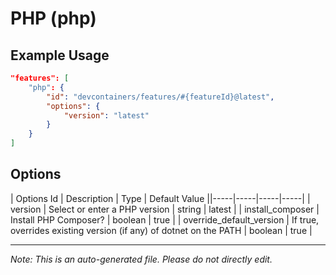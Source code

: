 
# PHP (php)



## Example Usage

```json
"features": [
    "php": {
        "id": "devcontainers/features/#{featureId}@latest",
        "options": {
            "version": "latest"
        }
    }
]
```

## Options

| Options Id | Description | Type | Default Value ||-----|-----|-----|-----|
| version | Select or enter a PHP version | string | latest |
| install_composer | Install PHP Composer? | boolean | true |
| override_default_version | If true, overrides existing version (if any) of dotnet on the PATH | boolean | true |

---

_Note: This is an auto-generated file. Please do not directly edit._
